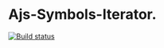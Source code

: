 # Ajs-Symbols-Iterator.

[![Build status](https://ci.appveyor.com/api/projects/status/duotist92ifemgl0?svg=true)](https://ci.appveyor.com/project/natacall/ajs-symbols-iterator)


